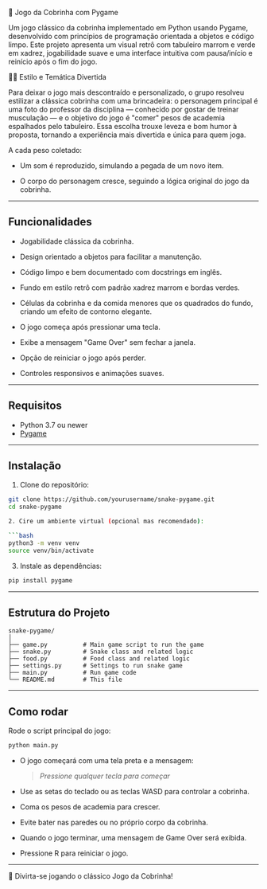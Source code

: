 🐍 Jogo da Cobrinha com Pygame

Um jogo clássico da cobrinha implementado em Python usando Pygame, desenvolvido com princípios de programação orientada a objetos e código limpo. Este projeto apresenta um visual retrô com tabuleiro marrom e verde em xadrez, jogabilidade suave e uma interface intuitiva com pausa/início e reinício após o fim do jogo.

🏋️‍♂️ Estilo e Temática Divertida

Para deixar o jogo mais descontraído e personalizado, o grupo resolveu estilizar a clássica cobrinha com uma brincadeira: o personagem principal é uma foto do professor da disciplina — conhecido por gostar de treinar musculação — e o objetivo do jogo é "comer" pesos de academia espalhados pelo tabuleiro.
Essa escolha trouxe leveza e bom humor à proposta, tornando a experiência mais divertida e única para quem joga.


A cada peso coletado:

- Um som é reproduzido, simulando a pegada de um novo item.

- O corpo do personagem cresce, seguindo a lógica original do jogo da cobrinha.

---

## Funcionalidades

- Jogabilidade clássica da cobrinha.

- Design orientado a objetos para facilitar a manutenção.
 
- Código limpo e bem documentado com docstrings em inglês.

- Fundo em estilo retrô com padrão xadrez marrom e bordas verdes.

- Células da cobrinha e da comida menores que os quadrados do fundo, criando um efeito de contorno elegante.

- O jogo começa após pressionar uma tecla.

- Exibe a mensagem "Game Over" sem fechar a janela.

- Opção de reiniciar o jogo após perder.

- Controles responsivos e animações suaves.

---

## Requisitos

- Python 3.7 ou newer
- [Pygame](https://www.pygame.org/news)

---

## Instalação

1. Clone do repositório:

```bash
git clone https://github.com/yourusername/snake-pygame.git
cd snake-pygame

2. Cire um ambiente virtual (opcional mas recomendado):

```bash
python3 -m venv venv
source venv/bin/activate
```

3. Instale as dependências:

```bash
pip install pygame
```

---

## Estrutura do Projeto

```
snake-pygame/
│
├── game.py          # Main game script to run the game
├── snake.py         # Snake class and related logic
├── food.py          # Food class and related logic
├── settings.py      # Settings to run snake game
├── main.py          # Run game code
└── README.md        # This file
```

---

## Como rodar

Rode o script principal do jogo:

```bash
python main.py
```

* O jogo começará com uma tela preta e a mensagem:

  > *Pressione qualquer tecla para começar*

* Use as setas do teclado ou as teclas WASD para controlar a cobrinha.

* Coma os pesos de academia para crescer.

* Evite bater nas paredes ou no próprio corpo da cobrinha.

* Quando o jogo terminar, uma mensagem de Game Over será exibida.

* Pressione R para reiniciar o jogo.

---

🎉 Divirta-se jogando o clássico Jogo da Cobrinha!

